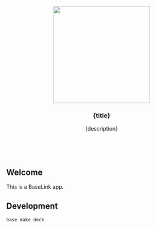 <br/>
<br/>
<br/>
<br/>
<br/>
<br/>
<br/>

<p align='center'>
  <img src='https://github.com/termsurf/crow.link/blob/make/view/base.logo.svg?raw=true' height='256'>
</p>

<h3 align='center'>{title}</h3>
<p align='center'>
  {description}
</p>

<br/>
<br/>
<br/>

## Welcome

This is a BaseLink app.

## Development

```
base make deck
```

